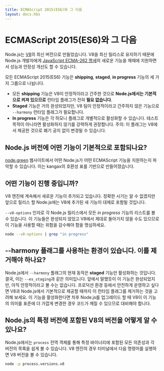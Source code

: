 ```yaml
---
title: ECMAScript 2015(ES6)와 그 다음
layout: docs.hbs
---
```


<!--
# ECMAScript 2015 (ES6) and beyond

Node.js is built against modern versions of [V8](https://developers.google.com/v8/). By keeping up-to-date with the latest releases of this engine, we ensure new features from the [JavaScript ECMA-262 specification](http://www.ecma-international.org/publications/standards/Ecma-262.htm) are brought to Node.js developers in a timely manner, as well as continued performance and stability improvements.

All ECMAScript 2015 (ES6) features are split into three groups for **shipping**, **staged**, and **in progress** features:

* All **shipping** features, which V8 considers stable, are turned **on by default on Node.js** and do **NOT** require any kind of runtime flag.
* **Staged** features, which are almost-completed features that are not considered stable by the V8 team, require a runtime flag: `--harmony`.
* **In progress** features can be activated individually by their respective harmony flag, although this is highly discouraged unless for testing purposes. Note: these flags are exposed by V8 and will potentially change without any deprecation notice.
-->

# ECMAScript 2015(ES6)와 그 다음

Node.js는 [V8](https://developers.google.com/v8/)의 최신 버전으로 만들었습니다.
V8을 최신 릴리스로 유지하기 때문에 Node.js 개발자에게
[JavaScript ECMA-262 명세](http://www.ecma-international.org/publications/standards/Ecma-262.htm)의
새로운 기능을 제때에 지원하면서 성능과 안정성 개선도 할 수 있습니다.

모든 ECMAScript 2015(ES6) 기능은  **shipping**, **staged**, **in progress** 기능의
세 가지 그룹으로 나뉩니다.

* 모든 **shipping** 기능은 V8이 안정적이라고 간주한 것으로
  **Node.js에서는 기본적으로 켜져 있으므로** 런타임 플래그가 전혀 **필요 없습니다**.
* **Staged** 기능은 거의 완성되었지만, V8 팀이 안정적이라고 간주하지 않은 기능으로
  `--harmony` 런타임 플래그가 필요합니다.
* **In progress** 기능은 각 하모니 플래그로 개별적으로 활성화할 수 있습니다. 테스트 목적이
  아니라면 활성화하지 않기를 강력하게 권장합니다. 주의: 이 플래그는 V8에서 제공한 것으로
  폐기 공지 없이 변경될 수 있습니다.

<!--
## Which features ship with which Node.js version by default?

The website [node.green](http://node.green) provides an excellent overview over supported ECMAScript features in various versions of Node.js, based on kangax's compat-table.
-->

## Node.js 버전에 어떤 기능이 기본적으로 포함되나요?

[node.green](http://node.green) 웹사이트에서 어떤 Node.js가 어떤 ECMAScript 기능을
지원하는지 파악할 수 있습니다. 이는 kangax의 호환성 표를 기반으로 만들어졌습니다.

<!--
## Which features are in progress?

New features are constantly being added to the V8 engine. Generally speaking, expect them to land on a future Node.js release, although timing is unknown.

You may list all the *in progress* features available on each Node.js release by grepping through the `--v8-options` argument. Please note that these are incomplete and possibly broken features of V8, so use them at your own risk:

```bash
node --v8-options | grep "in progress"
```
-->

## 어떤 기능이 진행 중입니까?

V8 엔진에 계속해서 새로운 기능이 추가되고 있습니다. 정확한 시기는 알 수 없겠지만
앞으로 릴리스 할 Node.js에는 V8에 추가된 새 기능이 대체로 포함될 것입니다.

`--v8-options` 인자로 각 Node.js 릴리스에서 모든 *in progress* 기능의 리스트를 볼 수
있습니다. 이 기능들은 완성되지 않았고 V8에서 제대로 돌아가지 않을 수도 있으므로 이 기능을 사용할 때는
위험을 감수해야 함을 명심하세요.

```bash
node --v8-options | grep "in progress"
```

<!--
## I have my infrastructure set up to leverage the --harmony flag. Should I remove it?

The current behaviour of the `--harmony` flag on Node.js is to enable **staged** features only. After all, it is now a synonym of `--es_staging`. As mentioned above, these are completed features that have not been considered stable yet. If you want to play safe, especially on production environments, consider removing this runtime flag until it ships by default on V8 and, consequently, on Node.js. If you keep this enabled, you should be prepared for further Node.js upgrades to break your code if V8 changes their semantics to more closely follow the standard.
-->

## --harmony 플래그를 사용하는 환경이 있습니다. 이를 제거해야 하나요?

Node.js에서 `--harmony` 플래그의 현재 동작은 **staged** 기능만 활성화하는 것입니다. 결국,
이는 `--es_staging`과 같은 의미입니다. 앞에서 말했듯이 이 기능은 완성되었지만, 아직 안정적이라고
볼 수는 없습니다. 프로덕션 환경 등에서 안전하게 운영하고 싶다면 V8과 Node.js에서 기본적으로
제공할 때까지 이 런타임 플래그를 제거하는 것을 고려해 보세요. 이 기능을 활성화한다면 차후 Node.js를
업그레이드 할 때 V8이 이 기능의 의미를 표준에 더 가깝게 변경한 경우 코드가 깨질 수 있으므로
대비해야 합니다.

<!--
## How do I find which version of V8 ships with a particular version of Node.js?

Node.js provides a simple way to list all dependencies and respective versions that ship with a specific binary through the `process` global object. In case of the V8 engine, type the following in your terminal to retrieve its version:

```bash
node -p process.versions.v8
```
-->

## Node.js의 특정 버전에 포함된 V8의 버전을 어떻게 알 수 있나요?

Node.js에서는 `process` 전역 객체를 통해 특정 바이너리에 포함된 모든 의존성과 각 버전의 목록을
쉽게 볼 수 있습니다. V8 엔진의 경우 터미널에서 다음 명령어를 실행하면 V8 버전을 볼 수 있습니다.

```bash
node -p process.versions.v8
```
